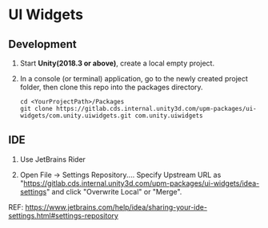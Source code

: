 # UI Widgets

## Development

1. Start **Unity(2018.3 or above)**, create a local empty project.
   
1. In a console (or terminal) application, go to the newly created project folder, then clone this repo into the packages directory.

    ```none
    cd <YourProjectPath>/Packages
    git clone https://gitlab.cds.internal.unity3d.com/upm-packages/ui-widgets/com.unity.uiwidgets.git com.unity.uiwidgets
    ```
## IDE

1. Use JetBrains Rider

2. Open File -> Settings Repository....
Specify Upstream URL as "https://gitlab.cds.internal.unity3d.com/upm-packages/ui-widgets/idea-settings"
and click "Overwrite Local" or "Merge".

REF: https://www.jetbrains.com/help/idea/sharing-your-ide-settings.html#settings-repository